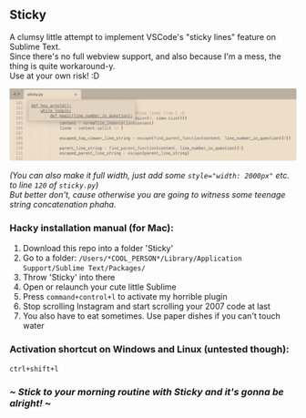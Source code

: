 ## Sticky

A clumsy little attempt to implement VSCode's "sticky lines" feature on Sublime Text. <br>
Since there's no full webview support, and also because I'm a mess, the thing is quite workaround-y. <br>
Use at your own risk! :D

![Screenshot](screen.png "Screenshot")

*(You can also make it full width, just add some `style="width: 2000px"` etc. to line `120` of `sticky.py`) <br>
But better don't, cause otherwise you are going to witness some teenage string concatenation phaha.*

### Hacky installation manual (for Mac):
1. Download this repo into a folder 'Sticky'
2. Go to a folder: `/Users/*COOL_PERSON*/Library/Application Support/Sublime Text/Packages/`
3. Throw 'Sticky' into there
4. Open or relaunch your cute little Sublime
5. Press `command+control+l` to activate my horrible plugin
6. Stop scrolling Instagram and start scrolling your 2007 code at last
7. You also have to eat sometimes. Use paper dishes if you can't touch water

### Activation shortcut on Windows and Linux (untested though):
```
ctrl+shift+l
```

### *~ Stick to your morning routine with Sticky and it's gonna be alright! ~*